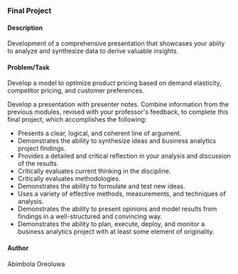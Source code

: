 ### Final Project

#### Description
Development of a comprehensive presentation that showcases your abiity to analyze and synthesize data to derive valuable insights. 

#### Problem/Task
Develop a model to optimize product pricing based on demand elasticity, competitor pricing, and customer preferences. 

Develop a presentation with presenter notes. Combine information from the previous modules, revised with your professor's feedback, to complete this final project, which accomplishes the following: 

- Presents a clear, logical, and coherent line of argument. 
- Demonstrates the ability to synthesize ideas and business analytics project findings. 
- Provides a detailed and critical reflection in your analysis and discussion of the results. 
- Critically evaluates current thinking in the discipline. 
- Critically evaluates methodologies. 
- Demonstrates the ability to formulate and test new ideas. 
- Uses a variety of effective methods, measurements, and techniques of analysis. 
- Demonstrates the ability to present opinions and model results from findings in a well-structured and convincing way. 
- Demonstrates the ability to plan, execute, deploy, and monitor a business analytics project with at least some element of originality. 

#### Author
Abimbola Oreoluwa

